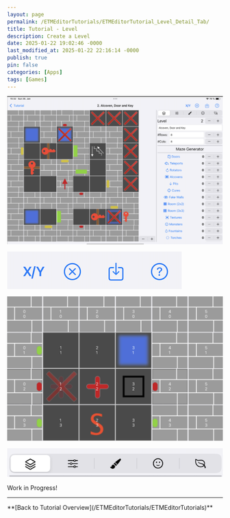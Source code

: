 ```yaml
---
layout: page
permalink: /ETMEditorTutorials/ETMEditorTutorial_Level_Detail_Tab/
title: Tutorial - Level
description: Create a Level
date: 2025-01-22 19:02:46 -0000
last_modified_at: 2025-01-22 22:16:14 -0000
publish: true
pin: false
categories: [Apps]
tags: [Games]
---
```


![Detail Screen](/assets/ETMEditor/DetailMain.png)

![Overview Buttons](/assets/ETMEditor/DetailMenuButtons.png)

![Details X/Y](/assets/ETMEditor/DetailXY.png)

![Detail Tabs](/assets/ETMEditor/DetailIcons.png)


Work in Progress!
<hr>
**[Back to Tutorial Overview](/ETMEditorTutorials/ETMEditorTutorials)**

